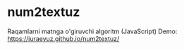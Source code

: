 # num2textuz
Raqamlarni matnga o'giruvchi algoritm (JavaScript)
Demo: https://juraevuz.github.io/num2textuz/

